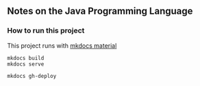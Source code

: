 ## Notes on the Java Programming Language



### How to run this project

This project runs with [mkdocs material](https://squidfunk.github.io/mkdocs-material/)
```shell
mkdocs build
mkdocs serve
```

```shell
mkdocs gh-deploy
```
